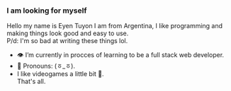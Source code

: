 ### I am looking for myself
Hello my name is Eyen Tuyon I am from Argentina, I like programming and making things look good and easy to use.</br>
P/d: I'm so bad at writing these things lol.</br>

- 👁️ I’m currently in procces of learning to be a full stack web developer.
- 🥴 Pronouns: (ㆆ_ㆆ).
- I like videogames a little bit 🥲.</br>
That's all.
